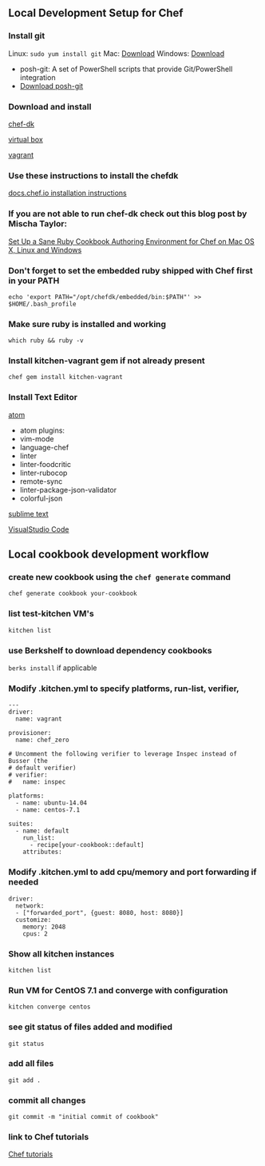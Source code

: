 ## Local Development Setup for Chef

### Install git

Linux: `sudo yum install git`
Mac: [Download](http://git-scm.com/download/mac)
Windows: [Download](http://git-scm.com/download/win)
- posh-git: A set of PowerShell scripts that provide Git/PowerShell integration
- [Download posh-git](https://github.com/dahlbyk/posh-git)



### Download and install

[chef-dk](https://downloads.chef.io/chef-dk)

[virtual box](https://www.virtualbox.org/wiki/Downloads)

[vagrant](http://www.vagrantup.com/downloads.html)

### Use these instructions to install the chefdk
[docs.chef.io installation instructions](https://docs.chef.io/install_dk.html)

### If you are not able to run chef-dk check out this blog post by Mischa Taylor:
[Set Up a Sane Ruby Cookbook Authoring Environment for Chef on Mac OS X, Linux and Windows](http://misheska.com/blog/2013/12/26/set-up-a-sane-ruby-cookbook-authoring-environment-for-chef/)

### Don't forget to set the embedded ruby shipped with Chef first in your PATH
`echo 'export PATH="/opt/chefdk/embedded/bin:$PATH"' >> $HOME/.bash_profile`

### Make sure ruby is installed and working
`which ruby && ruby -v`

### Install kitchen-vagrant gem if not already present
`chef gem install kitchen-vagrant`

### Install Text Editor

[atom](https://github.com/atom/atom)
- atom plugins:
- vim-mode
- language-chef
- linter
- linter-foodcritic
- linter-rubocop
- remote-sync
- linter-package-json-validator
- colorful-json

[sublime text](https://www.sublimetext.com/)

[VisualStudio Code](https://code.visualstudio.com/download)

## Local cookbook development workflow

### create new cookbook using the `chef generate` command
`chef generate cookbook your-cookbook`

### list test-kitchen VM's
`kitchen list`

### use Berkshelf to download dependency cookbooks
`berks install` if applicable

### Modify .kitchen.yml to specify platforms, run-list, verifier,
```
---
driver:
  name: vagrant

provisioner:
  name: chef_zero

# Uncomment the following verifier to leverage Inspec instead of Busser (the
# default verifier)
# verifier:
#   name: inspec

platforms:
  - name: ubuntu-14.04
  - name: centos-7.1

suites:
  - name: default
    run_list:
      - recipe[your-cookbook::default]
    attributes:
```

### Modify .kitchen.yml to add cpu/memory and port forwarding if needed
```
driver:
  network:
  - ["forwarded_port", {guest: 8080, host: 8080}]
  customize:
    memory: 2048
    cpus: 2
```

### Show all kitchen instances
`kitchen list`

### Run VM for CentOS 7.1 and converge with configuration
`kitchen converge centos`

### see git status of files added and modified
`git status`

### add all files
`git add .`

### commit all changes
`git commit -m "initial commit of cookbook"`

### link to Chef tutorials
[Chef tutorials](https://learn.chef.io/tutorials/)
